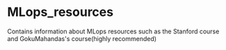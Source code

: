 # MLops_resources
Contains information about MLops resources such as the Stanford course and GokuMahandas's course(highly recommended)
